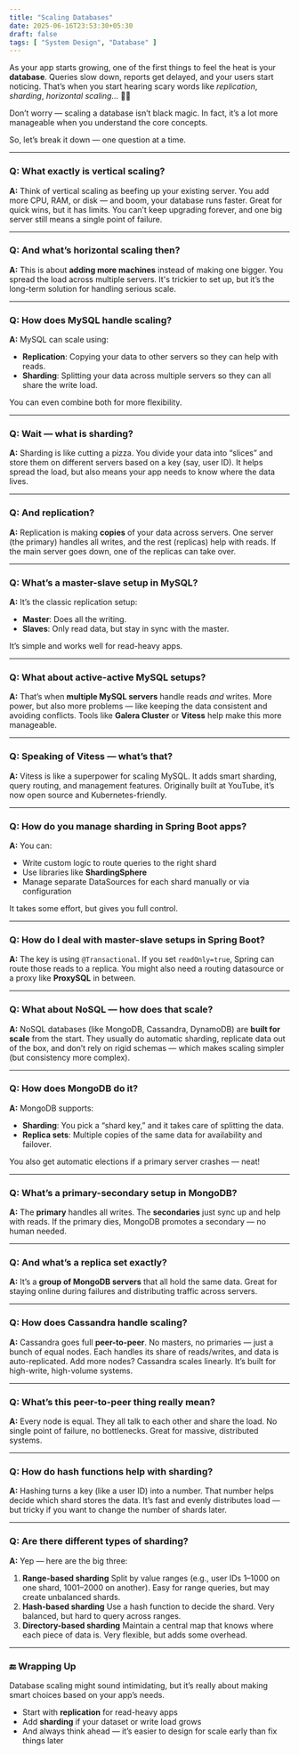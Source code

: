 ```yaml
---
title: "Scaling Databases"
date: 2025-06-16T23:53:30+05:30
draft: false
tags: [ "System Design", "Database" ]
---
```


As your app starts growing, one of the first things to feel the heat is your **database**. Queries slow down, reports get delayed, and your users start noticing. That’s when you start hearing scary words like *replication*, *sharding*, *horizontal scaling*… 😵‍💫

Don’t worry — scaling a database isn’t black magic. In fact, it’s a lot more manageable when you understand the core concepts.

So, let’s break it down — one question at a time.

------

### **Q: What exactly is vertical scaling?**

**A:** Think of vertical scaling as beefing up your existing server. You add more CPU, RAM, or disk — and boom, your database runs faster.
 Great for quick wins, but it has limits. You can’t keep upgrading forever, and one big server still means a single point of failure.

------

### **Q: And what’s horizontal scaling then?**

**A:** This is about **adding more machines** instead of making one bigger. You spread the load across multiple servers. It's trickier to set up, but it’s the long-term solution for handling serious scale.

------

### **Q: How does MySQL handle scaling?**

**A:** MySQL can scale using:

- **Replication**: Copying your data to other servers so they can help with reads.
- **Sharding**: Splitting your data across multiple servers so they can all share the write load.

You can even combine both for more flexibility.

------

### **Q: Wait — what is sharding?**

**A:** Sharding is like cutting a pizza. You divide your data into “slices” and store them on different servers based on a key (say, user ID).
 It helps spread the load, but also means your app needs to know where the data lives.

------

### **Q: And replication?**

**A:** Replication is making **copies** of your data across servers. One server (the primary) handles all writes, and the rest (replicas) help with reads. If the main server goes down, one of the replicas can take over.

------

### **Q: What’s a master-slave setup in MySQL?**

**A:** It’s the classic replication setup:

- **Master**: Does all the writing.
- **Slaves**: Only read data, but stay in sync with the master.

It’s simple and works well for read-heavy apps.

------

### **Q: What about active-active MySQL setups?**

**A:** That’s when **multiple MySQL servers** handle reads *and* writes. More power, but also more problems — like keeping the data consistent and avoiding conflicts.
 Tools like **Galera Cluster** or **Vitess** help make this more manageable.

------

### **Q: Speaking of Vitess — what’s that?**

**A:** Vitess is like a superpower for scaling MySQL. It adds smart sharding, query routing, and management features. Originally built at YouTube, it’s now open source and Kubernetes-friendly.

------

### **Q: How do you manage sharding in Spring Boot apps?**

**A:** You can:

- Write custom logic to route queries to the right shard
- Use libraries like **ShardingSphere**
- Manage separate DataSources for each shard manually or via configuration

It takes some effort, but gives you full control.

------

### **Q: How do I deal with master-slave setups in Spring Boot?**

**A:** The key is using `@Transactional`. If you set `readOnly=true`, Spring can route those reads to a replica.
 You might also need a routing datasource or a proxy like **ProxySQL** in between.

------

### **Q: What about NoSQL — how does that scale?**

**A:** NoSQL databases (like MongoDB, Cassandra, DynamoDB) are **built for scale** from the start.
 They usually do automatic sharding, replicate data out of the box, and don’t rely on rigid schemas — which makes scaling simpler (but consistency more complex).

------

### **Q: How does MongoDB do it?**

**A:** MongoDB supports:

- **Sharding**: You pick a “shard key,” and it takes care of splitting the data.
- **Replica sets**: Multiple copies of the same data for availability and failover.

You also get automatic elections if a primary server crashes — neat!

------

### **Q: What’s a primary-secondary setup in MongoDB?**

**A:** The **primary** handles all writes. The **secondaries** just sync up and help with reads.
 If the primary dies, MongoDB promotes a secondary — no human needed.

------

### **Q: And what’s a replica set exactly?**

**A:** It’s a **group of MongoDB servers** that all hold the same data. Great for staying online during failures and distributing traffic across servers.

------

### **Q: How does Cassandra handle scaling?**

**A:** Cassandra goes full **peer-to-peer**. No masters, no primaries — just a bunch of equal nodes. Each handles its share of reads/writes, and data is auto-replicated.
 Add more nodes? Cassandra scales linearly. It’s built for high-write, high-volume systems.

------

### **Q: What’s this peer-to-peer thing really mean?**

**A:** Every node is equal. They all talk to each other and share the load. No single point of failure, no bottlenecks. Great for massive, distributed systems.

------

### **Q: How do hash functions help with sharding?**

**A:** Hashing turns a key (like a user ID) into a number. That number helps decide which shard stores the data.
 It’s fast and evenly distributes load — but tricky if you want to change the number of shards later.

------

### **Q: Are there different types of sharding?**

**A:** Yep — here are the big three:

1. **Range-based sharding**
    Split by value ranges (e.g., user IDs 1–1000 on one shard, 1001–2000 on another).
    Easy for range queries, but may create unbalanced shards.
2. **Hash-based sharding**
    Use a hash function to decide the shard.
    Very balanced, but hard to query across ranges.
3. **Directory-based sharding**
    Maintain a central map that knows where each piece of data is.
    Very flexible, but adds some overhead.

------

### 🔚 **Wrapping Up**

Database scaling might sound intimidating, but it’s really about making smart choices based on your app’s needs.

- Start with **replication** for read-heavy apps
- Add **sharding** if your dataset or write load grows
- And always think ahead — it’s easier to design for scale early than fix things later
